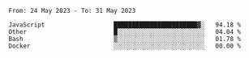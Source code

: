<!--START_SECTION:waka-->

```text
From: 24 May 2023 - To: 31 May 2023

JavaScript                   ███████████████████████▓░   94.18 %
Other                        █░░░░░░░░░░░░░░░░░░░░░░░░   04.04 %
Bash                         ▒░░░░░░░░░░░░░░░░░░░░░░░░   01.78 %
Docker                       ░░░░░░░░░░░░░░░░░░░░░░░░░   00.00 %
```

<!--END_SECTION:waka-->
